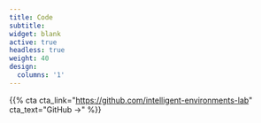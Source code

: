 ```yaml
---
title: Code
subtitle: 
widget: blank
active: true
headless: true
weight: 40
design:
  columns: '1'
---
```


{{% cta cta_link="https://github.com/intelligent-environments-lab" cta_text="GitHub →" %}}
